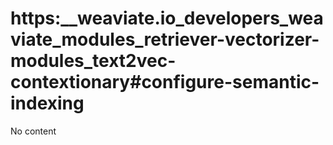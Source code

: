 # https:\_\_weaviate.io_developers_weaviate_modules_retriever-vectorizer-modules_text2vec-contextionary#configure-semantic-indexing

No content
